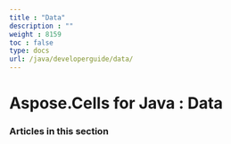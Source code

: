 ```yaml
---
title : "Data" 
description : "" 
weight : 8159 
toc : false
type: docs
url: /java/developerguide/data/
---
```


# Aspose.Cells for Java : Data


### Articles in this section

           

